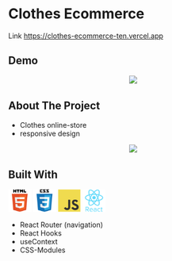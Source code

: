 # Clothes Ecommerce

Link https://clothes-ecommerce-ten.vercel.app

## Demo

<p align="center">
<img src="https://github.com/RomanyanaSol/Clothes-Ecommerce/blob/main/clothesEcommerce%20demo.gif">
</p>



## About The Project

- Clothes online-store 
- responsive design

<p align="center">
<img src="https://github.com/RomanyanaSol/Clothes-Ecommerce/blob/main/Clothes%20responsive.gif" >
</p>



## Built With

<img src = 'https://raw.githubusercontent.com/devicons/devicon/master/icons/html5/html5-original-wordmark.svg' width="46" height="46" alt="HTML"/> <img src = 'https://raw.githubusercontent.com/devicons/devicon/master/icons/css3/css3-original-wordmark.svg' width="46" height="46" alt="CSS" /> <img src = 'https://raw.githubusercontent.com/devicons/devicon/master/icons/javascript/javascript-original.svg' width="46" height="46" alt="CSS" /> <img src = 'https://raw.githubusercontent.com/devicons/devicon/master/icons/react/react-original-wordmark.svg' width="46" height="46" alt="React" /> 



- React Router (navigation)
- React Hooks
- useContext
- CSS-Modules 



